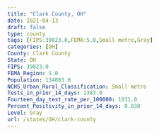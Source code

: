 ```yaml
---
title: "Clark County, OH"
date: 2021-04-13
draft: false
type: county
tags: [FIPS:39023.0,FEMA:5.0,Small metro,Gray]
categories: [OH]
County: Clark County
State: OH
FIPS: 39023.0
FEMA_Region: 5.0
Population: 134083.0
NCHS_Urban_Rural_Classification: Small metro
Tests_in_prior_14_days: 1383.0
Fourteen_day_test_rate_per_100000: 1031.0
Percent_Positivity_in_prior_14_days: 0.038
Level: Gray
url: /states/OH/clark-county
---
```



